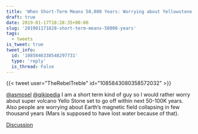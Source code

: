```yaml
---
title: 'When Short-Term Means 50,000 Years: Worrying about Yellowstone'
draft: true
date: 2019-01-17T18:28:35+00:00
slug: '201901171828-short-term-means-50000-years'
tags:
  - tweets
is_tweet: true
tweet_info:
  id: '1085846338548297731'
  type: 'reply'
  is_thread: False
---
```




{{< tweet user="TheRebelTreble" id="1085843080358572032" >}}

[@asmosel](https://x.com/asmosel) [@qikipedia](https://x.com/qikipedia) I am a short term kind of guy so I would rather worry about super volcano Yello Stone set to go off within next 50-100K years. Also people are worrying about Earth’s magnetic field collapsing in few thousand years (Mars is supposed to have lost water because of that).

[Discussion](https://x.com/sytelus/status/1085846338548297731)
